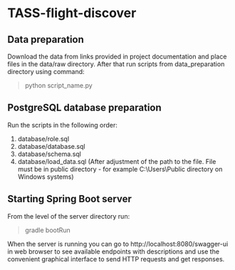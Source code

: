 # TASS-flight-discover

## Data preparation

Download the data from links provided in project documentation and place files in the data/raw directory. After that run scripts from data_preparation directory using command:
> python script_name.py

## PostgreSQL database preparation

Run the scripts in the following order:
1. database/role.sql
2. database/database.sql
3. database/schema.sql
4. database/load_data.sql (After adjustment of the path to the file. File must be in public directory - for example C:\Users\Public directory on Windows systems)

## Starting Spring Boot server

From the level of the server directory run:
> gradle bootRun

When the server is running you can go to http://localhost:8080/swagger-ui in web browser to see available endpoints with descriptions and use the convenient graphical interface to send HTTP requests and get responses.

